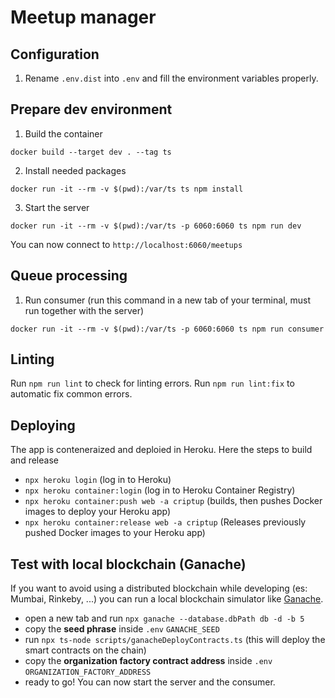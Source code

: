 # Meetup manager

## Configuration

1. Rename `.env.dist` into `.env` and fill the environment variables properly.

## Prepare dev environment

1. Build the container

```shell
docker build --target dev . --tag ts
```

2. Install needed packages

```shell
docker run -it --rm -v $(pwd):/var/ts ts npm install
```

3. Start the server

```shell
docker run -it --rm -v $(pwd):/var/ts -p 6060:6060 ts npm run dev
```

You can now connect to `http://localhost:6060/meetups`

## Queue processing

1. Run consumer (run this command in a new tab of your terminal, must run together with the server)

```shell
docker run -it --rm -v $(pwd):/var/ts -p 6060:6060 ts npm run consumer
```

## Linting

Run `npm run lint` to check for linting errors.
Run `npm run lint:fix` to automatic fix common errors.

## Deploying

The app is conteneraized and deploied in Heroku. Here the steps to build and release

- `npx heroku login` (log in to Heroku)
- `npx heroku container:login` (log in to Heroku Container Registry)
- `npx heroku container:push web -a criptup` (builds, then pushes Docker images to deploy your Heroku app)
- `npx heroku container:release web -a criptup` (Releases previously pushed Docker images to your Heroku app)

## Test with local blockchain (Ganache)

If you want to avoid using a distributed blockchain while developing (es: Mumbai, Rinkeby, ...) you can run a local blockchain simulator like [Ganache](https://github.com/trufflesuite/ganache).

- open a new tab and run `npx ganache --database.dbPath db -d -b 5` 
- copy the **seed phrase** inside `.env` `GANACHE_SEED`
- run `npx ts-node scripts/ganacheDeployContracts.ts` (this will deploy the smart contracts on the chain)
- copy the **organization factory contract address** inside `.env` `ORGANIZATION_FACTORY_ADDRESS`
- ready to go! You can now start the server and the consumer.
